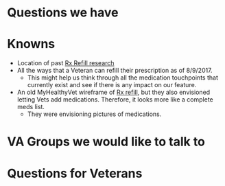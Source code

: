 # Questions we have
# Knowns
- Location of past [Rx Refill research](https://github.com/department-of-veterans-affairs/va.gov-team/tree/master/products/health-care/prescription-refills/vets-prescriptions)
- All the ways that a Veteran can refill their prescription as of 8/9/2017. 
   - This might help us think through all the medication touchpoints that currently exist and see if there is any impact on our feature.
- An old MyHealthyVet wireframe of [Rx refill](https://github.com/department-of-veterans-affairs/va.gov-team/blob/master/products/health-care/prescription-refills/vets-prescriptions/research/mhv-prototype/redesign-prototype-pharmacy-1.pdf), but they also envisioned letting Vets add medications. Therefore, it looks more like a complete meds list.
  - They were envisioning pictures of medications.
# VA Groups we would like to talk to
# Questions for Veterans
